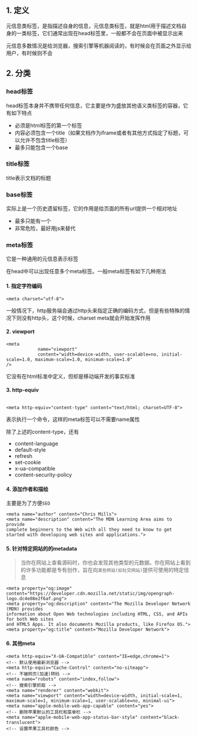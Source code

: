 ## 1. 定义

元信息类标签，是指描述自身的信息，元信息类标签，就是html用于描述文档自身的一类标签，它们通常出现在head标签里，一般都不会在页面中被显示出来

元信息多数情况是给浏览器，搜索引擎等机器阅读的，有时候会在页面之外显示给用户，有时候则不会

## 2. 分类

### head标签 

head标签本身并不携带任何信息，它主要是作为盛放其他语义类标签的容器，它有如下特点

* 必须是html标签的第一个标签
* 内容必须包含一个title（如果文档作为iframe或者有其他方式指定了标题，可以允许不包含title标签）
* 最多只能包含一个base

### title标签

title表示文档的标题

### base标签

实际上是一个历史遗留标签，它的作用是给页面的所有url提供一个相对地址

* 最多只能有一个
* 非常危险，最好用js来替代

### meta标签

它是一种通用的元信息表示标签

在head中可以出现任意多个meta标签。一般meta标签有如下几种用法

#### 1. 指定字符编码

```
<meta charset="utf-8">
```

一般情况下，http服务端会通过http头来指定正确的编码方式，但是有些特殊的情况下则没有http头，这个时候，charset meta就会开始发挥作用

#### 2. viewport

```
<meta
			name="viewport"
			content="width=device-width, user-scalable=no, initial-scale=1.0, maximum-scale=1.0, minimum-scale=1.0"
/>
```

它没有在html标准中定义，但却是移动端开发的事实标准

#### 3. http-equiv

```

<meta http-equiv="content-type" content="text/html; charset=UTF-8">
```

表示执行一个命令，这样的meta标签可以不需要name属性

除了上述的content-type，还有

* content-language
* default-style
* refresh
* set-cookie
* x-ua-compatible
* content-security-policy

#### 4. 添加作者和描绘

主要是为了方便`SEO`

```
<meta name="author" content="Chris Mills">
<meta name="description" content="The MDN Learning Area aims to provide
complete beginners to the Web with all they need to know to get
started with developing web sites and applications.">

```

#### 5. 针对特定网站的的metadata

> 当你在网站上查看源码时，你也会发现其他类型的元数据。你在网站上看到的许多功能都是专有创作，旨在向`某些网站(如社交网站)`提供可使用的特定信息

```
<meta property="og:image" content="https://developer.cdn.mozilla.net/static/img/opengraph-logo.dc4e08e2f6af.png">
<meta property="og:description" content="The Mozilla Developer Network (MDN) provides
information about Open Web technologies including HTML, CSS, and APIs for both Web sites
and HTML5 Apps. It also documents Mozilla products, like Firefox OS.">
<meta property="og:title" content="Mozilla Developer Network">
```

#### 6. 其他meta

```
<meta http-equiv="X-UA-Compatible" content="IE=edge,chrome=1">
<!-- 默认使用最新浏览器 -->
<meta http-equiv="Cache-Control" content="no-siteapp">
<!-- 不被网页(加速)转码 -->
<meta name="robots" content="index,follow">
<!-- 搜索引擎抓取 -->
<meta name="renderer" content="webkit">
<meta name="viewport" content="width=device-width, initial-scale=1, maximum-scale=1, minimum-scale=1, user-scalable=no, minimal-ui">
<meta name="apple-mobile-web-app-capable" content="yes">
<!-- 删除苹果默认的工具栏和菜单栏 -->
<meta name="apple-mobile-web-app-status-bar-style" content="black-translucent">
<!-- 设置苹果工具栏颜色 -->
```